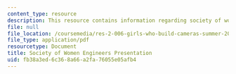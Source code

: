 ```yaml
---
content_type: resource
description: This resource contains information regarding society of women engineers.
file: null
file_location: /coursemedia/res-2-006-girls-who-build-cameras-summer-2016/fb38a3ed6c368a66a2fa76055e05afb4_MITRES_2_006SUM16_Nicole.pdf
file_type: application/pdf
resourcetype: Document
title: Society of Women Engineers Presentation
uid: fb38a3ed-6c36-8a66-a2fa-76055e05afb4
---
```

